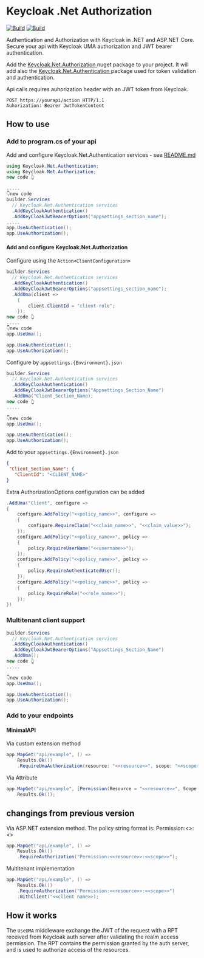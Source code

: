 # Keycloak .Net Authorization
[![Build](https://github.com/horatiu-cod/Keycloak.Net.Authentication/actions/workflows/build.yml/badge.svg?branch=main)](https://github.com/horatiu-cod/Keycloak.Net.Authentication/actions/workflows/build.yml)
[![Build](https://github.com/horatiu-cod/Keycloak.Net.Authentication/actions/workflows/codeql-analysis.yml/badge.svg?branch=main)](https://github.com/horatiu-cod/Keycloak.Net.Authentication/actions/workflows/codeql-analysis.yml)

Authentication and Authorization with Keycloak in .NET and ASP.NET Core. Secure your api with Keycloak UMA authorization and JWT bearer authentication.

Add the [ Keycloak.Net.Authorization ](https://www.nuget.org/packages/Keycloak.Net.Authorization)  nuget package to your project. 
It will add also the [ Keycloak.Net.Authentication ](https://www.nuget.org/packages/Keycloak.Net.Authentication) package used for token validation and authentication.

Api calls requires auhorization header with an JWT token from Keycloak.
```curl
POST https://yourapi/action HTTP/1.1
Auhorization: Bearer JwtTokenContent
```
## How to use
### Add to program.cs of your api
Add and configure Keycloak.Net.Authentication services - see [README.md](https://github.com/horatiu-cod/Keycloak.Net.Authentication/blob/main/src/Keycloak.Net.Authentication/README.md)

```csharp
using Keycloak.Net.Authentication;
using Keycloak.Net.Authorization;
new code 👆

.....
👇new code
builder.Services
  // Keycloak.Net.Authentication services 
  .AddKeyCloakAuthentication()
  .AddKeyCloakJwtBearerOptions("appsettings_section_name");
.....
app.UseAuthentication();
app.UseAuthorization();

```
#### Add and configure Keycloak.Net.Authorization 
Configure using the `Action<ClientConfiguration>`

```csharp
builder.Services
  // Keycloak.Net.Authentication services 
  .AddKeyCloakAuthentication()
  .AddKeyCloakJwtBearerOptions("appsettings_section_name");
  .AddUma(client =>
    {
        client.ClientId = "client-role";
    });
new code 👆
.....
👇new code 
app.UseUma();

app.UseAuthentication();
app.UseAuthorization();

```
Configure by `appsettings.{Environment}.json`

```csharp
builder.Services
  // Keycloak.Net.Authentication services 
  .AddKeyCloakAuthentication()
  .AddKeyCloakJwtBearerOptions("Appsettings_Section_Name")
  .AddUma("Client_Section_Name);
new code 👆
.....

👇new code 
app.UseUma();

app.UseAuthentication();
app.UseAuthorization();

```
Add to your `appsettings.{Environment}.json`

 ```json
{
  "Client_Section_Name": {
    "ClientId": "<CLIENT_NAME>"
}

```

Extra AuthorizationOptions configuration can be added

```csharp
.AddUma("Client", configure =>
{
    configure.AddPolicy("<<policy_name>>", configure =>
    {
        configure.RequireClaim("<<claim_name>>", "<<claim_value>>");
    });
    configure.AddPolicy("<<policy_name>>", policy =>
    {
        policy.RequireUserName("<<username>>");
    });
    configure.AddPolicy("<<policy_name>>", policy =>
    {
        policy.RequireAuthenticatedUser();
    });
    configure.AddPolicy("<<policy_name>>", policy =>
    {
        policy.RequireRole("<<role_name>>");
    });
})
```

### Multitenant client support
```csharp
builder.Services
  // Keycloak.Net.Authentication services 
  .AddKeyCloakAuthentication()
  .AddKeyCloakJwtBearerOptions("Appsettings_Section_Name")
  .AddUma();
new code 👆
.....

👇new code 
app.UseUma();

app.UseAuthentication();
app.UseAuthorization();

```


### Add to your endpoints
#### MinimalAPI

Via custom extension method
```csharp
app.MapGet("api/example", () =>
    Results.Ok())
    .RequireUmaAuthorization(resource: "<<resource>>", scope: "<<scope>>");

```
Via Attribute
```csharp
app.MapGet("api/example", [Permission(Resource = "<<resource>>", Scope = "<<scope>>")] () =>
    Results.Ok());

```
## changings from previous version
Via ASP.NET extension method. The policy string format is: Permission:<<resource>>:<<scope>>
```csharp
app.MapGet("api/example", () =>
    Results.Ok())
    .RequireAuthorization("Permission:<<resource>>:<<scope>>");

```
Multitenant implementation
```csharp
app.MapGet("api/example", () =>
    Results.Ok())
    .RequireAuthorization("Permission:<<resource>>:<<scope>>")
    .WithClient("<<client name>>);

```


## How it works

The `UseUMA` middleware exchange the JWT of the request with a RPT received from Keycloak auth server after validating the realm access permission.
The RPT contains the permission granted by the auth server, and is used to authorize access of the resources.







